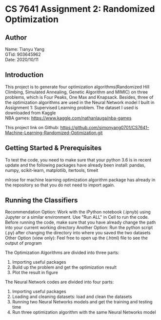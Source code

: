 # CS 7641 Assignment 2: Randomized Optimization
## Author
Name: Tianyu Yang<br>
GTid: 903645962<br>
Date: 2020/10/11<br>

## Introduction
This project is to generate four optimization algorithms(Randomized Hill Climbing, Simulated Annealing, Genetic Algorithm and MIMIC) on three problems, which is Four Peaks, One Max and Knapsack. Besides, three of the optimization algorithms are used in the Neural Network model I built in Assignment 1: Supervised Learning problem. The dataset I used is downloaded from Kaggle<br>
NBA games: https://www.kaggle.com/nathanlauga/nba-games<br>

This project link on Github: https://github.com/simonyang0701/CS7641-Machine-Learning-Randomized-Optimization.git<br>


## Getting Started & Prerequisites
To test the code, you need to make sure that your python 3.6 is in recent update and the following packages have already been install:
pandas, numpy, scikit-learn, matplotlib, itertools, timeit

mlrose for machine learning optimization algorithm package has already in the repository so that you do not need to import again.


## Running the Classifiers
Recommendation Option: Work with the iPython notebook (.ipnyb) using Jupyter or a similar environment. Use "Run ALL" in Cell to run the code. Before running the code, make sure that you have already change the path into your current working directory
Another Option: Run the python script (.py) after changing the directory into where you saved the two datasets
Other Option (view only): Feel free to open up the (.html) file to see the output of program

The Optimization Algorithms are divided into three parts:
1. Importing useful packages
2. Build up the problem and get the optimization result
3. Plot the result in figure

The Neural Network codes are divided into four parts:
1. Importing useful packages
2. Loading and cleaning datasets: load and clean the datasets
3. Running two Neural Networks models and get the training and testing time
4. Run three optimization algorithm with the same Neural Networks model
